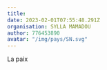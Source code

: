 ```yaml
---
title: 
date: 2023-02-01T07:55:48.291Z
organisation: SYLLA MAMADOU 
author: 776453890
avatar: "/img/pays/SN.svg"
---
```


La paix 